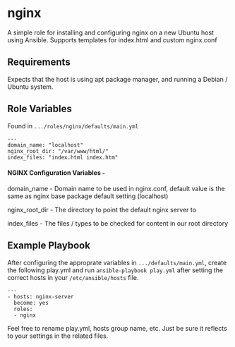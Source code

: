 nginx
=========

A simple role for installing and configuring nginx on a new Ubuntu host using Ansible. Supports templates for index.html and custom nginx.conf

Requirements
------------

Expects that the host is using apt package manager, and running a Debian / Ubuntu system. 

Role Variables
--------------

Found in `.../roles/nginx/defaults/main.yml`
```
---
domain_name: "localhost"
nginx_root_dir: "/var/www/html/"
index_files: "index.html index.htm"
```

#### NGINX Configuration Variables - 

domain_name - Domain name to be used in nginx.conf, default value is the same as nginx base package default setting (localhost)

nginx_root_dir - The directory to point the default nginx server to

index_files - The files / types to be checked for content in our root directory

Example Playbook
----------------

After configuring the approprate variables in `.../defaults/main.yml`, create the following play.yml and run `ansible-playbook play.yml` after setting the correct hosts in your `/etc/ansible/hosts` file.

```
---
- hosts: nginx-server
  become: yes
  roles:
  - nginx
```

Feel free to rename play.yml, hosts group name, etc. Just be sure it reflects to your settings in the related files.


